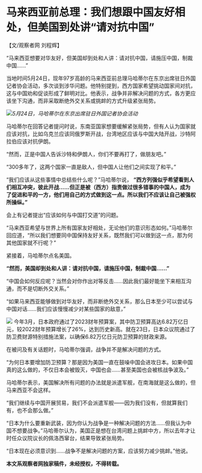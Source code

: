 # 马来西亚前总理：我们想跟中国友好相处，但美国到处讲“请对抗中国”

【文/观察者网 刘程辉】

“马来西亚想要对华友好，但美国却到处和人讲：请对抗中国，请施压中国，制裁中国......”

当地时间5月24日，现年97岁高龄的马来西亚前总理马哈蒂尔在东京出席驻日外国记者协会活动，多次谈到涉华问题。他特别提到，西方国家希望挑动国家间对抗，这与中国劝和促谈形成了鲜明对比。他表示，战争并非解决问题的方式，各方更应该坐下沟通，而非采取断绝外交关系或挑衅的方式升级紧张局势。

![](https://inews.gtimg.com/newsapp_bt/0/15800360814/1000)_5月24日，马哈蒂尔在东京出席驻日外国记者协会活动_

马哈蒂尔在回答记者提问时说，东南亚国家想要缓解紧张局势，但有人认为国家就应该对抗，比如乌克兰应该同俄罗斯开战，台湾地区应该与中国大陆开战，沙特阿拉伯应该对抗伊朗。

“然而，正是中国人告诉沙特和伊朗人，你们不要再打了，做朋友吧。”

“300多年了，这两个国家一直是敌人，但中国人让他们之间实现了和平。”

“我们应该从这些事情中总结些什么呢？”马哈蒂尔说，
**“西方列强似乎希望看到人们相互冲突，彼此开战......但正是被（西方）指责做过很多错事的中国人，成为了促进和平的一方，他们用自己的方式做到这一点。所以我们不应该让自己被强权所操纵。”**

会上有记者提出“应该如何与中国打交道”的问题。

“马来西亚希望与世界上所有国家友好相处，无论他们的意识形态如何。”马哈蒂尔回应道，“所以我们想要同中国保持友好关系，既然我们可以做到这一点，那为何其他国家就不行呢？”

紧接着，马哈蒂尔点名美国。

**“然而，美国却到处和人讲：请对抗中国，请施压中国，制裁中国......”**

“中国会如何反应呢？当然会对你作出对等反击......因此我们最好能坐下来相互沟通，而不是切断外交关系。”

“如果马来西亚能够做到对华友好，而非断绝外交关系，那么日本至少可以尝试与中国对话......我们应该慢慢减少对某些国家的敌意，”

![](https://inews.gtimg.com/newsapp_bt/0/15800360816/1000)
今年3月，日本政府通过了2023财年预算案，其中防卫预算高达6.82万亿日元，较2022财年预算增长了26%，达到历史新高。就在23日，日本众议院通过了防卫费财源特别措施法案，以确保6.82万亿日元防卫预算的财政来源。

在被问及有关话题时，马哈蒂尔强调，战争并不是解决问题的方式。

“为何日本要增加防卫预算？那是因为美国一直在鼓噪中国会进攻日本。如果中国真的这么做的，不仅日本会被毁灭，中国也会......甚至美国也会被核战争波及。”

马哈蒂尔表示，美国解决所有问题的办法就是派遣军舰，在南海就是这么做的，但马来西亚不会这样。

“我们继续与中国开展贸易，我们不会派遣军舰——因为我们没有，但就算我们有，也不会那么做。”

“日本为什么要重新武装，因为你认为战争是一种解决问题的方法......但我认为中国不想要战争。”马哈蒂尔认为，美国正是想在台湾问题上挑衅中方，所以去年才让时任众议院议长的佩洛西窜台，结果导致紧张局势。

“日本现在必须意识到......战争不是解决问题的方案，应该努力减少挑衅。”他说。

**本文系观察者网独家稿件，未经授权，不得转载。**

